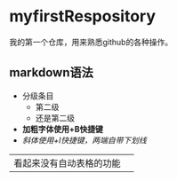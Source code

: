 # myfirstRespository
我的第一个仓库，用来熟悉github的各种操作。
## markdown语法
- 分级条目
  - 第二级
  - 还是第二级
- **加粗字体使用<CTRL>+B快捷键**
- _斜体使用<CTRL>+I快捷键，两端自带下划线_

|    |     |
|:---|:----|
|看起来没有自动表格的功能| 
